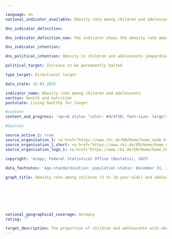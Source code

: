 ```yaml
---

language: en        
national_indicator_available: Obesity rate among children and adolescents        

dns_indicator_definition:         

dns_indicator_definition_new: The indicator shows the obesity rate among children (3&nbsp;to 10-year-olds) and adolescents (11&nbsp;to 17-year-olds) as a proportion of all people in the same age group. For children and adolescents, age and gender are used to define overweight and obesity in order to compare the <abbr title="Body Mass Index" tabindex="0">BMI</abbr> values (body mass index) with a defined reference population. The Kromeyer-Hauschild percentile reference values recommended by the Working Group on Obesity in Children and Adolescents (<abbr title="Working Group on Obesity in Children and Adolescents" tabindex="0">AGA</abbr>) are used as a benchmark. If the <abbr title="Body Mass Index" tabindex="0">BMI</abbr> value is above the 90th age- and gender-specific percentile of the reference population (>P90), <abbr title="that is" tabindex="0">i.e.</abbr> in the range of the 10% of the reference group with the highest <abbr title="Body Mass Index" tabindex="0">BMI</abbr> values, children and adolescents are overweight. If the <abbr title="Body Mass Index" tabindex="0">BMI</abbr> value is above the 97th percentile of the reference population (<abbr title="that is" tabindex="0">i.e.</abbr> as high as the 3% of children or adolescents with the highest <abbr title="Body Mass Index" tabindex="0">BMI</abbr> values), this is obesity (>P97).        

dns_indicator_intention:         

dns_political_intention: Obesity in children and adolescents jeopardises normal age-related development. Exclusion and social withdrawal are the consequences and also lead to both health and social problems. The majority of children and adolescents who are already obese also suffer from obesity in adulthood.        

political_target: Increase to be permanently halted        

type_target: Directional target        

data_state: 15.01.2025        

indicator_name: Obesity rate among children and adolescents        
section: Health and nutrition        
postulate: Living healthy for longer        

#content         
content_and_progress: '<p><b style= "color: #4c9f38; font-size: large">3.1.e Obesity rate among children and adolescents</b><br><br>The Body Mass Index (<abbr title="Body Mass Index" tabindex="0">BMI</abbr>) serves as a reference value for assessing overweight and, in particular, obesity. It is calculated as the ratio of body weight to the square of body height (in units of <abbr title="Kilogram per square meter" tabindex="0">kg/m²</abbr>), but does not take into account the individual composition of body mass.<br><br>Since the ratio of height to weight continuously changes during childhood and adolescence, there are no uniform cut-off values for classifying overweight and obesity across all age groups. Therefore, age- and sex-specific <abbr title="Body Mass Index" tabindex="0">BMI</abbr> percentile curves are used, which represent the distribution of <abbr title="Body Mass Index" tabindex="0">BMI</abbr> within a reference population. This allows the <abbr title="Body Mass Index" tabindex="0">BMI</abbr> values of children and adolescents to be classified relative to boys or girls of the same age. In Germany, obesity is defined according to the reference system by Kromeyer-Hauschild et al. These underlying reference values are based on surveys of height and weight conducted between 1985&nbsp;and 1998&nbsp;in various regions of Germany using different methods. A <abbr title="Body Mass Index" tabindex="0">BMI</abbr> above the 97th percentile (>P97) is defined as obesity. For example, children aged 3&nbsp;to under 4&nbsp;years with a <abbr title="Body Mass Index" tabindex="0">BMI</abbr> of 18.8&nbsp;<abbr title="Kilogram per square meter" tabindex="0">kg/m²</abbr> are classified as obese.<br><br>The data basis for this indicator comes from the Robert Koch Institute (<abbr title="Robert Koch-Institute" tabindex="0">RKI</abbr>). The first nationwide representative health survey of children and adolescents in Germany (<abbr title="German Health Interview and Examination Survey for Children and Adolescents" tabindex="0">KiGGS</abbr>) was conducted between 2003&nbsp;and 2006. Comparable data are available from the second survey wave (<abbr title="German Health Interview and Examination Survey for Children and Adolescents" tabindex="0">KiGGS</abbr> Wave 2) covering the period from 2014&nbsp;to 2017. To enable comparisons over time&nbsp;–&nbsp;independent of demographic changes&nbsp;–&nbsp;the results were standardised to the population level as of 31&nbsp;December 2015.<br><br>Between 2014&nbsp;and 2017, 3.9% of children aged 3&nbsp;to 10&nbsp;and 8.0% of those aged 11&nbsp;to 17&nbsp;were classified as obese. In the younger age group, no sex-specific differences were observed. Among 11- to 17-year-olds, 7.2% of girls and 8.7% of boys were obese. By comparison, between 2003&nbsp;and 2006, the prevalence of obesity among children aged 3&nbsp;to 10&nbsp;was 5.2%, and among those aged 11&nbsp;to 17, 8.3%. During this period, no sex differences were observed in the younger group. In the older group, 8.2% of girls and 8.4% of boys were obese. Overall, the 3- to 10-year-olds showed a decline in obesity prevalence compared to the first survey period, while only minor changes were observed among 11- to 17-year-olds.<br><br>Key influencing factors for the development of overweight and obesity are dietary and physical activity behaviours. These vary markedly depending on socioeconomic status (<abbr title="Socioeconomic status" tabindex="0">SES</abbr>). The results of <abbr title="German Health Interview and Examination Survey for Children and Adolescents" tabindex="0">KiGGS</abbr> Wave 2&nbsp;confirm that children and adolescents aged 3&nbsp;to 17&nbsp;with low <abbr title="Socioeconomic status" tabindex="0">SES</abbr> are more likely to have unhealthy diets and engage less frequently in sports than their peers from socially better-off families. The risk of overweight and obesity among children and adolescents with low <abbr title="Socioeconomic status" tabindex="0">SES</abbr> is approximately three to four times higher than among their peers with high <abbr title="Socioeconomic status" tabindex="0">SES</abbr>. Both groups each account for about 20% of the study population.</p>'                

#Sources        

source_active_1: true
source_organisation_1: <a href="https://www.rki.de/EN/Home/home_node.html" target="_blank" onclick="return confirm_alert('the Robert Koch-Institute', 'En')">Robert Koch-Institute</a>
source_organisation_1_short: <a href="https://www.rki.de/EN/Home/home_node.html" target="_blank" onclick="return confirm_alert('the Robert Koch-Institute', 'En')">Robert Koch-Institute</a>
source_organisation_logo_1: <a href="https://www.rki.de/EN/Home/home_node.html" target="_blank" onclick="return confirm_alert('the Robert Koch-Institute', 'En')"><img src="https://dns-indikatoren.de/public/OrgImgEn/rki.png" alt="Robert Koch-Institute" title=" Click here to visit the homepage of the organizationRobert Koch-Institute" style="height:60px; width:148px; border:transparent"/></a>
        
copyright: '&copy; Federal Statistical Office (Destatis), 2025'        

data_footnotes: 'Age-standardisation: population status: December 31, 2015.<br>• The data is based on a special evaluation and is not publicly available.<br>• The next data update (time period 2023/2024) is planned for 2025.'        

graph_title: Obesity rate among children (3 to 10-year-olds) and adolescents (11 to 17-year-olds)        

        

        

                

national_geographical_coverage: Germany        
rating: ''        

target_description: The proportion of children and adolescents with obesity should decrease or remain constant.<br><br>• An assessment of indicator 3.1.e is not possible. Too few data points.        
---
```


